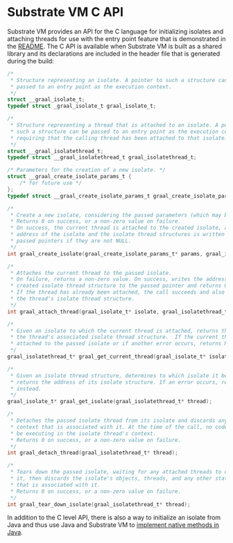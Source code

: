 # Substrate VM C API

Substrate VM provides an API for the C language for initializing isolates and attaching threads for use with the entry point feature that is demonstrated in the [README](README.md). The C API is available when Substrate VM is built as a shared library and its declarations are included in the header file that is generated during the build:

```c
/*
 * Structure representing an isolate. A pointer to such a structure can be
 * passed to an entry point as the execution context.
 */
struct __graal_isolate_t;
typedef struct _graal_isolate_t graal_isolate_t;

/*
 * Structure representing a thread that is attached to an isolate. A pointer to
 * such a structure can be passed to an entry point as the execution context,
 * requiring that the calling thread has been attached to that isolate.
 */
struct __graal_isolatethread_t;
typedef struct __graal_isolatethread_t graal_isolatethread_t;

/* Parameters for the creation of a new isolate. */
struct __graal_create_isolate_params_t {
    /* for future use */
};
typedef struct __graal_create_isolate_params_t graal_create_isolate_params_t;

/*
 * Create a new isolate, considering the passed parameters (which may be NULL).
 * Returns 0 on success, or a non-zero value on failure.
 * On success, the current thread is attached to the created isolate, and the
 * address of the isolate and the isolate thread structures is written to the
 * passed pointers if they are not NULL.
 */
int graal_create_isolate(graal_create_isolate_params_t* params, graal_isolate_t** isolate, graal_isolatethread_t** thread);

/*
 * Attaches the current thread to the passed isolate.
 * On failure, returns a non-zero value. On success, writes the address of the
 * created isolate thread structure to the passed pointer and returns 0.
 * If the thread has already been attached, the call succeeds and also provides
 * the thread's isolate thread structure.
 */
int graal_attach_thread(graal_isolate_t* isolate, graal_isolatethread_t** thread);

/*
 * Given an isolate to which the current thread is attached, returns the address of
 * the thread's associated isolate thread structure.  If the current thread is not
 * attached to the passed isolate or if another error occurs, returns NULL.
 */
graal_isolatethread_t* graal_get_current_thread(graal_isolate_t* isolate);

/*
 * Given an isolate thread structure, determines to which isolate it belongs and
 * returns the address of its isolate structure. If an error occurs, returns NULL
 * instead.
 */
graal_isolate_t* graal_get_isolate(graal_isolatethread_t* thread);

/*
 * Detaches the passed isolate thread from its isolate and discards any state or
 * context that is associated with it. At the time of the call, no code may still
 * be executing in the isolate thread's context.
 * Returns 0 on success, or a non-zero value on failure.
 */
int graal_detach_thread(graal_isolatethread_t* thread);

/*
 * Tears down the passed isolate, waiting for any attached threads to detach from
 * it, then discards the isolate's objects, threads, and any other state or context
 * that is associated with it.
 * Returns 0 on success, or a non-zero value on failure.
 */
int graal_tear_down_isolate(graal_isolatethread_t* thread);
```
In addition to the C level API, there is also a way to initialize an isolate
from Java and thus use Java and Substrate VM to
[implement native methods in Java](ImplementingNativeMethodsInJavaWithSVM.md).
